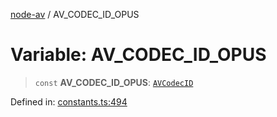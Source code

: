 [node-av](../globals.md) / AV\_CODEC\_ID\_OPUS

# Variable: AV\_CODEC\_ID\_OPUS

> `const` **AV\_CODEC\_ID\_OPUS**: [`AVCodecID`](../type-aliases/AVCodecID.md)

Defined in: [constants.ts:494](https://github.com/seydx/av/blob/f8631fc881b394300b1479f511d55cf1c370a87f/src/constants/constants.ts#L494)
